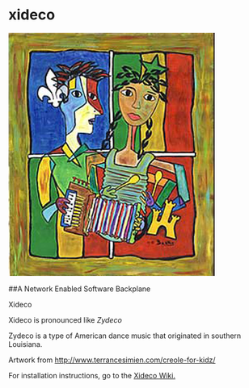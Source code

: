 # xideco
![](https://github.com/MrYsLab/xideco/blob/master/documentation/images/kids.jpg)

##A Network Enabled Software Backplane

Xideco 

    
Xideco is pronounced like _*Zydeco*_

Zydeco is a type of American dance music that originated in southern Louisiana.
       
Artwork from http://www.terrancesimien.com/creole-for-kidz/

For installation instructions, go to the [Xideco Wiki.](https://github.com/MrYsLab/xideco/wiki)